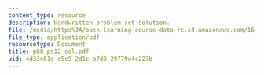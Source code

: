 ```yaml
---
content_type: resource
description: Handwritten problem set solution.
file: /media/https%3A/open-learning-course-data-rc.s3.amazonaws.com/16-01-unified-engineering-i-ii-iii-iv-fall-2005-spring-2006/4d33c61ec5c92d1ca7d829779e4c227b_p08_ps12_sol.pdf
file_type: application/pdf
resourcetype: Document
title: p08_ps12_sol.pdf
uid: 4d33c61e-c5c9-2d1c-a7d8-29779e4c227b
---
```

